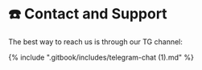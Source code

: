 # ☎️ Contact and Support

The best way to reach us is through our TG channel:&#x20;

{% include ".gitbook/includes/telegram-chat (1).md" %}

